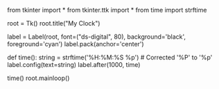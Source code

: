 from tkinter import *
from tkinter.ttk import *
from time import strftime

root = Tk()
root.title("My Clock")

label = Label(root, font=("ds-digital", 80), background='black', foreground='cyan')
label.pack(anchor='center')

def time():
    string = strftime('%H:%M:%S %p')  # Corrected '%P' to '%p'
    label.config(text=string)
    label.after(1000, time)

time()
root.mainloop()
